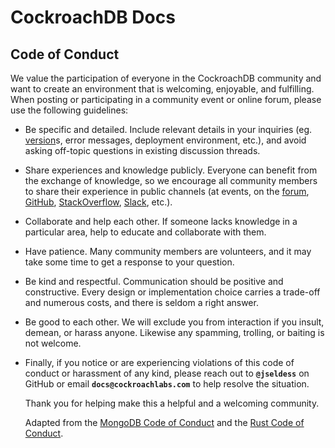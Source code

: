 # CockroachDB Docs

## Code of Conduct 

We value the participation of everyone in the CockroachDB community and want to create an environment that is welcoming, enjoyable, and fulfilling. 
When posting or participating in a community event or online forum, please use the following guidelines:

- Be specific and detailed. Include relevant details in your inquiries (eg. [version](cluster-settings.html#setting-version)s, error messages, deployment environment, etc.), and 
  avoid asking off-topic questions in existing discussion threads.
- Share experiences and knowledge publicly. Everyone can benefit from the exchange of knowledge, so we encourage all community members to 
  share their experience in public channels (at events, on the [forum](https://forum.cockroachlabs.com/), [GitHub](https://github.com/cockroachdb), [StackOverflow](https://stackoverflow.com/search?q=cockroachdb), [Slack](https://go.crdb.dev/p/slack), etc.).
- Collaborate and help each other. If someone lacks knowledge in a particular area, help to educate and collaborate with them.
- Have patience. Many community members are volunteers, and it may take some time to get a response to your question.
- Be kind and respectful. Communication should be positive and constructive. Every design or implementation choice carries a trade-off and numerous costs, and there is seldom a right answer.
- Be good to each other. We will exclude you from interaction if you insult, demean, or harass anyone. 
  Likewise any spamming, trolling, or baiting is not welcome.
- Finally, if you notice or are experiencing violations of this code of conduct or harassment of any kind, please reach out to **`@jseldess`** on GitHub or email  **`docs@cockroachlabs.com`** to help resolve the situation. 
    
  Thank you for helping make this a helpful and a welcoming community.
    
  Adapted from the [MongoDB Code of Conduct](https://www.mongodb.com/community-code-of-conduct) and the [Rust Code of Conduct](https://www.rust-lang.org/policies/code-of-conduct).
